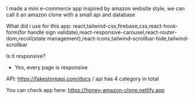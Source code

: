 I made a mini e-commerce app inspired by amazon website style, we can call it an amazon clone with a small api and database

What did i use for this app: react,tailwind-css,firebase,css,react-hook-form(for handle sign validate),react-responsive-carousel,react-router-dom,recoil(state management),react-icons,tailwind-scrollbar-hide,tailwind-scrollbar

Is it responsive?

- Yes, every page is responsive

API: https://fakestoreapi.com/docs / api has 4 category in total 

You can check app here: https://honey-amazon-clone.netlify.app
